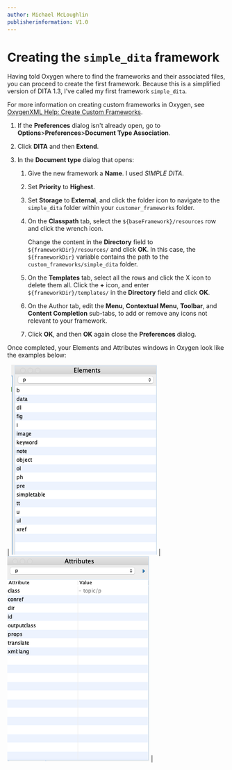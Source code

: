 ```yaml
---
author: Michael McLoughlin
publisherinformation: V1.0
---
```


# Creating the `simple_dita` framework

Having told Oxygen where to find the frameworks and their associated files, you can proceed to create the first framework. Because this is a simplified version of DITA 1.3, I've called my first framework `simple_dita`.

For more information on creating custom frameworks in Oxygen, see [OxygenXML Help: Create Custom Frameworks](https://www.oxygenxml.com/doc/versions/25.0/ug-editor/topics/author-devel-guide-intro.html?hl=creating%2Cconfiguring%2Ccustom%2Cframeworks).

1.  If the **Preferences** dialog isn't already open, go to **Options**>**Preferences**>**Document Type Association**.

2.  Click **DITA** and then **Extend**.

3.  In the **Document type** dialog that opens:

    1.  Give the new framework a **Name**. I used *SIMPLE DITA*.

    2.  Set **Priority** to **Highest**.

    3.  Set **Storage** to **External**, and click the folder icon to navigate to the `simple_dita` folder within your `customer_frameworks` folder.

    4.  On the **Classpath** tab, select the `${baseFramework}/resources` row and click the wrench icon.

        Change the content in the **Directory** field to `${frameworkDir}/resources/` and click **OK**. In this case, the `${frameworkDir}` variable contains the path to the `custom_frameworks/simple_dita` folder.

    5.  On the **Templates** tab, select all the rows and click the X icon to delete them all. Click the **+** icon, and enter `${frameworkDir}/templates/` in the **Directory** field and click **OK**.

    6.  On the Author tab, edit the **Menu**, **Contextual Menu**, **Toolbar**, and **Content Completion** sub-tabs, to add or remove any icons not relevant to your framework.

    7.  Click **OK**, and then **OK** again close the **Preferences** dialog.


Once completed, your Elements and Attributes windows in Oxygen look like the examples below:

| ![Oxygen Elements window](media/elements.png) | ![Oxygen Attributes window](media/attrs.png) |


